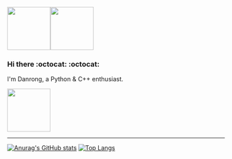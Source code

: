 <img src="https://media.giphy.com/media/KzJkzjggfGN5Py6nkT/giphy.gif" width=100 height=100><img src="https://media.giphy.com/media/LMt9638dO8dftAjtco/giphy.gif" width=100 height=100>

### Hi there :octocat: :octocat:
I'm Danrong, a Python & C++ enthusiast. 

<img src="https://media.giphy.com/media/vWetSaUaNNrdpNNcAX/giphy.gif" width=100 height=100>

---
[![Anurag's GitHub stats](https://github-readme-stats.vercel.app/api?username=danrongLi&show_icons=true&theme=radical)](https://github.com/anuraghazra/github-readme-stats)
[![Top Langs](https://github-readme-stats.vercel.app/api/top-langs/?username=danrongLi&layout=compact&theme=radical)](https://github.com/anuraghazra/github-readme-stats)

